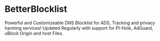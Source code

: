 # BetterBlocklist
Powerful and Customizeable DNS Blocklist for ADS, Tracking and privacy harming services! Updated Regularly with support for PI-Hole, AdGuard, uBlock Origin and host Files.
